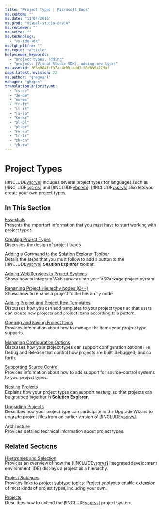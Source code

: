 ```yaml
---
title: "Project Types | Microsoft Docs"
ms.custom: ""
ms.date: "11/04/2016"
ms.prod: "visual-studio-dev14"
ms.reviewer: ""
ms.suite: ""
ms.technology: 
  - "vs-ide-sdk"
ms.tgt_pltfrm: ""
ms.topic: "article"
helpviewer_keywords: 
  - "project types, adding"
  - "projects [Visual Studio SDK], adding new types"
ms.assetid: 263a084f-f97a-4e09-add7-f0e8a6a27daf
caps.latest.revision: 22
ms.author: "gregvanl"
manager: "ghogen"
translation.priority.mt: 
  - "cs-cz"
  - "de-de"
  - "es-es"
  - "fr-fr"
  - "it-it"
  - "ja-jp"
  - "ko-kr"
  - "pl-pl"
  - "pt-br"
  - "ru-ru"
  - "tr-tr"
  - "zh-cn"
  - "zh-tw"
---
```

# Project Types
[!INCLUDE[vsprvs](../../code-quality/includes/vsprvs_md.md)] includes several project types for languages such as [!INCLUDE[csprcs](../../data-tools/includes/csprcs_md.md)] and [!INCLUDE[vbprvb](../../code-quality/includes/vbprvb_md.md)]. [!INCLUDE[vsprvs](../../code-quality/includes/vsprvs_md.md)] also lets you create your own project types.  
  
## In This Section  
 [Essentials](../../extensibility/internals/project-type-essentials.md)  
 Presents the important information that you must have to start working with project types.  
  
 [Creating Project Types](../../extensibility/internals/creating-project-types.md)  
 Discusses the design of project types.  
  
 [Adding a Command to the Solution Explorer Toolbar](../../extensibility/adding-a-command-to-the-solution-explorer-toolbar.md)  
 Details the steps that you must follow to add a button to the [!INCLUDE[vsprvs](../../code-quality/includes/vsprvs_md.md)] **Solution Explorer** toolbar.  
  
 [Adding Web Services to Project Systems](../../misc/adding-web-services-to-project-systems.md)  
 Shows how to integrate Web services into your VSPackage project system.  
  
 [Renaming Project Hierarchy Nodes (C++)](../../misc/renaming-project-hierarchy-nodes-cpp.md)  
 Shows how to rename a project folder hierarchy node.  
  
 [Adding Project and Project Item Templates](../../extensibility/internals/adding-project-and-project-item-templates.md)  
 Discusses how you can add templates to your project types so that users can create new projects and project items according to a pattern.  
  
 [Opening and Saving Project Items](../../extensibility/internals/opening-and-saving-project-items.md)  
 Provides information about how to manage the items your project type supports.  
  
 [Managing Configuration Options](../../extensibility/internals/managing-configuration-options.md)  
 Discusses how your project types can support configuration options like Debug and Release that control how projects are built, debugged, and so forth.  
  
 [Supporting Source Control](../../extensibility/internals/supporting-source-control.md)  
 Provides information about how to add support for source-control systems to your project types.  
  
 [Nesting Projects](../../extensibility/internals/nesting-projects.md)  
 Explains how your project types can support *nesting*, so that projects can be grouped together in **Solution Explorer**.  
  
 [Upgrading Projects](../../extensibility/internals/upgrading-projects.md)  
 Describes how your project type can participate in the Upgrade Wizard to upgrade project files from an earlier version of [!INCLUDE[vsprvs](../../code-quality/includes/vsprvs_md.md)].  
  
 [Architecture](../../extensibility/internals/project-types-architecture.md)  
 Provides detailed technical information about project types.  
  
## Related Sections  
 [Hierarchies and Selection](../../extensibility/internals/hierarchies-and-selection.md)  
 Provides an overview of how the [!INCLUDE[vsprvs](../../code-quality/includes/vsprvs_md.md)] integrated development environment (IDE) displays a project as a hierarchy.  
  
 [Project Subtypes](../../extensibility/internals/project-subtypes.md)  
 Provides links to project subtype topics. Project subtypes enable extension of most kinds of project types, including your own.  
  
 [Projects](../../extensibility/internals/projects.md)  
 Describes how to extend the [!INCLUDE[vsprvs](../../code-quality/includes/vsprvs_md.md)] project system.